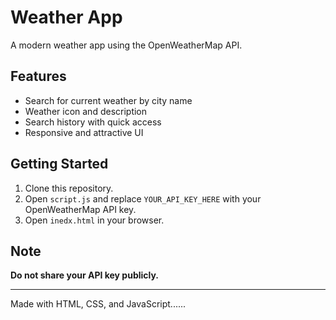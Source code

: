 ﻿# Weather App

A modern weather app using the OpenWeatherMap API.

## Features
- Search for current weather by city name
- Weather icon and description
- Search history with quick access
- Responsive and attractive UI

## Getting Started
1. Clone this repository.
2. Open `script.js` and replace `YOUR_API_KEY_HERE` with your OpenWeatherMap API key.
3. Open `inedx.html` in your browser.

## Note
**Do not share your API key publicly.**

---
Made with HTML, CSS, and JavaScript......
